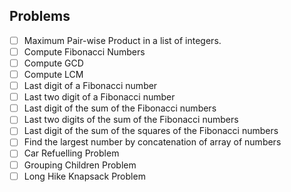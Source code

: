 ## Problems

- [ ] Maximum Pair-wise Product in a list of integers.
- [ ] Compute Fibonacci Numbers
- [ ] Compute GCD
- [ ] Compute LCM
- [ ] Last digit of a Fibonacci number
- [ ] Last two digit of a Fibonacci number
- [ ] Last digit of the sum of the Fibonacci numbers
- [ ] Last two digits of the sum of the Fibonacci numbers
- [ ] Last digit of the sum of the squares of the Fibonacci numbers
- [ ] Find the largest number by concatenation of array of numbers
- [ ] Car Refuelling Problem
- [ ] Grouping Children Problem
- [ ] Long Hike Knapsack Problem
